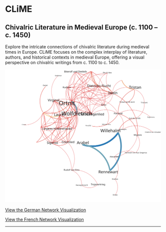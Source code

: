 # CLiME
## Chivalric Literature in Medieval Europe (c. 1100 – c. 1450)

Explore the intricate connections of chivalric literature during medieval times in Europe. CLiME focuses on the complex interplay of literature, authors, and historical contexts in medieval Europe, offering a visual perspective on chivalric writings from c. 1100 to c. 1450.

![German Text Network](graphs/network_german.svg)

[View the German Network Visualization](https://whaverals.github.io/CLiME/network_german.html)

[View the French Network Visualization](https://whaverals.github.io/CLiME/network_french.html)


---